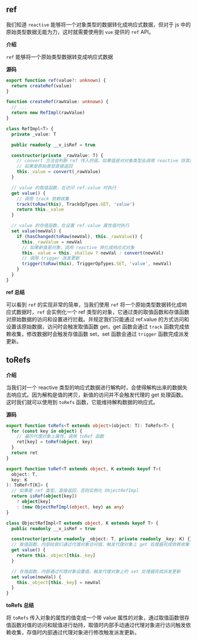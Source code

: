 ## ref

我们知道 `reactive` 能够将一个对象类型的数据转化成响应式数据，但对于 js 中的原始类型数据无能为力，这时就需要使用到 `vue` 提供的 `ref` API。

**介绍**

`ref` 能够将一个原始类型数据转变成响应式数据

**源码**

```ts
export function ref(value?: unknown) {
  return createRef(value)
}

function createRef(rawValue: unknown) {
  // ...
  return new RefImpl(rawValue)
}

class RefImpl<T> {
  private _value: T

  public readonly __v_isRef = true

  constructor(private _rawValue: T) {
    // convert 方法会判断 ref 传入的值，如果值是对对象类型会调用 reactive 将其转化成响应式对象返回
    // 如果是原始类型直接返回
    this._value = convert(_rawValue)
  }

  // value 的取值函数，在访问 ref.value 时执行
  get value() {
    // 调用 track 依赖收集
    track(toRaw(this), TrackOpTypes.GET, 'value')
    return this._value
  }

  // value 的存值函数，在设置 ref.value 属性值时执行
  set value(newVal) {
    if (hasChanged(toRaw(newVal), this._rawValue)) {
      this._rawValue = newVal
      // 如果新值是对象，调用 reactive 转化成响应式对象
      this._value = this._shallow ? newVal : convert(newVal)
      // 调用 trigger 派发更新
      trigger(toRaw(this), TriggerOpTypes.SET, 'value', newVal)
    }
  }
}
```

**ref 总结**

可以看到 `ref` 的实现非常的简单，当我们使用 `ref` 将一个原始类型数据转化成响应式数据时，`ref` 会实例化一个 ref 类型的对象，它通过类的取值函数和存值函数对原始数据的访问和设置进行拦截。并规定我们只能通过 ref.value 的方式访问和设置该原始数据，访问时会触发取值函数 get，get 函数会通过 `track` 函数完成依赖收集，修改数据时会触发存值函数 set，set 函数会通过 `trigger` 函数完成派发更新。

## toRefs

**介绍**

当我们对一个 reactive 类型的响应式数据进行解构时，会使得解构出来的数据失去响应式。因为解构是值的拷贝，新值的访问并不会触发代理的 get 处理函数。这时我们就可以使用到 `toRefs` 函数，它能维持解构数据的响应式。

**源码**

```ts
export function toRefs<T extends object>(object: T): ToRefs<T> {
  for (const key in object) {
    // 遍历代理对象上属性，调用 toRef 函数
    ret[key] = toRef(object, key)
  }
  return ret
}

export function toRef<T extends object, K extends keyof T>(
  object: T,
  key: K
): ToRef<T[K]> {
  // 如果是 ref 类型，直接返回，否则实例化 ObjectRefImpl
  return isRef(object[key])
    ? object[key]
    : (new ObjectRefImpl(object, key) as any)
}

class ObjectRefImpl<T extends object, K extends keyof T> {
  public readonly __v_isRef = true

  constructor(private readonly _object: T, private readonly _key: K) {}
  // 取值函数，内部给我们通过代理对象访问值，触发代理对象上 get 处理器完成依赖收集
  get value() {
    return this._object[this._key]
  }

  // 存值函数，内部通过代理对象设置值，触发代理对象上的 set 处理器完成派发更新
  set value(newVal) {
    this._object[this._key] = newVal
  }
}
```

**toRefs 总结**

将 `toRefs` 传入对象的属性的值变成一个带 value 属性的对象，通过取值函数很存值函数对值的访问和赋值进行劫持，取值时内部手动通过代理对象进行访问触发依赖收集，存值时内部通过代理对象进行修改触发派发更新。
